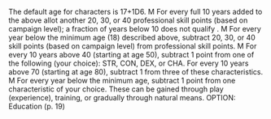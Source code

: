 The default age for characters is 17+1D6.
M For every full 10 years added to the above allot another 20, 30, or 40 professional skill points (based on campaign
level); a fraction of years below 10 does not qualify .
M For every year below the minimum age (18) described above, subtract 20, 30, or 40 skill points (based on
campaign level) from professional skill points.
M For every 10 years above 40 (starting at age 50), subtract 1 point from one of the following (your choice): STR,
CON, DEX, or CHA. For every 10 years above 70 (starting at age 80), subtract 1 from three of these characteristics.
M For every year below the minimum age, subtract 1 point from one characteristic of your choice. These can be
gained through play (experience), training, or gradually through natural means.
OPTION: Education (p. 19)